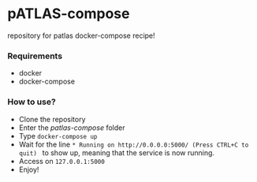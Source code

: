 # pATLAS-compose
repository for patlas docker-compose recipe!

### Requirements

- docker
- docker-compose

### How to use?


- Clone the repository
- Enter the *patlas-compose* folder
- Type `docker-compose up`
- Wait for the line `* Running on http://0.0.0.0:5000/ (Press CTRL+C to quit)
` to show up, meaning that the service is now running.
- Access on `127.0.0.1:5000`
- Enjoy!